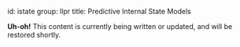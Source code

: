 id: istate
group: llpr
title: Predictive Internal State Models


<div class="alert alert-info" role="alert">
  <strong>Uh-oh!</strong>
  This content is currently being written or updated, and will be restored shortly.
</div>
